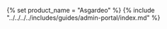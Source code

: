 {% set product_name = "Asgardeo" %}
{% include "../../../../includes/guides/admin-portal/index.md" %}